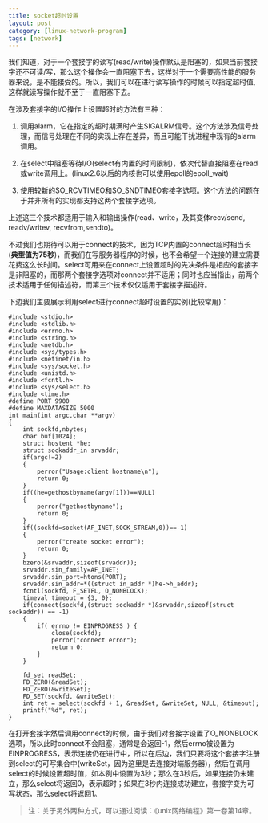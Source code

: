 ```yaml
---
title: socket超时设置
layout: post
category: [linux-network-program]
tags: [network]
--- 
```


我们知道，对于一个套接字的读写(read/write)操作默认是阻塞的，如果当前套接字还不可读/写，那么这个操作会一直阻塞下去，这样对于一个需要高性能的服务器来说，是不能接受的。所以，我们可以在进行读写操作的时候可以指定超时值,这样就读写操作就不至于一直阻塞下去。

在涉及套接字的I/O操作上设置超时的方法有三种：

1. 调用alarm，它在指定的超时期满时产生SIGALRM信号。这个方法涉及信号处理，而信号处理在不同的实现上存在差异，而且可能干扰进程中现有的alarm调用。

2. 在select中阻塞等待I/O(select有内置的时间限制)，依次代替直接阻塞在read或write调用上。(linux2.6以后的内核也可以使用epoll的epoll_wait)

3. 使用较新的SO_RCVTIMEO和SO_SNDTIMEO套接字选项。这个方法的问题在于并非所有的实现都支持这两个套接字选项。

上述这三个技术都适用于输入和输出操作(read、write，及其变体recv/send, readv/writev, recvfrom,sendto)。  

不过我们也期待可以用于connect的技术，因为TCP内置的connect超时相当长(**典型值为75秒**)，而我们在写服务器程序的时候，也不会希望一个连接的建立需要花费这么长时间。select可用来在connect上设置超时的先决条件是相应的套接字是非阻塞的，而那两个套接字选项对connect并不适用；同时也应当指出，前两个技术适用于任何描述符，而第三个技术仅仅适用于套接字描述符。

下边我们主要展示利用select进行connect超时设置的实例(比较常用)：  

	#include <stdio.h>
	#include <stdlib.h>
	#include <errno.h>
	#include <string.h>
	#include <netdb.h>
	#include <sys/types.h>
	#include <netinet/in.h>
	#include <sys/socket.h>
	#include <unistd.h>
	#include <fcntl.h>
	#include <sys/select.h>
	#include <time.h>
	#define PORT 9900
	#define MAXDATASIZE 5000
	int main(int argc,char **argv)
	{
	    int sockfd,nbytes;
	    char buf[1024];
	    struct hostent *he;
	    struct sockaddr_in srvaddr;
	    if(argc!=2)
	    {
	        perror("Usage:client hostname\n");
	        return 0;
	    }
	    if((he=gethostbyname(argv[1]))==NULL)
	    {
	        perror("gethostbyname");
	        return 0;
	    }
	    if((sockfd=socket(AF_INET,SOCK_STREAM,0))==-1)
	    {
	        perror("create socket error");
	        return 0;
	    }
	    bzero(&srvaddr,sizeof(srvaddr));
	    srvaddr.sin_family=AF_INET;
	    srvaddr.sin_port=htons(PORT);
	    srvaddr.sin_addr=*((struct in_addr *)he->h_addr);
	    fcntl(sockfd, F_SETFL, O_NONBLOCK);
	    timeval timeout = {3, 0};
	    if(connect(sockfd,(struct sockaddr *)&srvaddr,sizeof(struct sockaddr)) == -1)
	    {
	        if( errno != EINPROGRESS ) {
	            close(sockfd);
	            perror("connect error");
	            return 0;
	        }
	    }
	 
	    fd_set readSet;
	    FD_ZERO(&readSet);
	    FD_ZERO(&writeSet);
	    FD_SET(sockfd, &writeSet);
	    int ret = select(sockfd + 1, &readSet, &writeSet, NULL, &timeout);
	    printf("%d", ret);    
	}     

在打开套接字然后调用connect的时候，由于我们对套接字设置了O_NONBLOCK选项，所以此时connect不会阻塞，通常是会返回-1，然后errno被设置为EINPROGRESS，表示连接仍在进行中，所以在后边，我们只要将这个套接字注册到select的可写集合中(writeSet，因为这里是去连接对端服务器)，然后在调用select的时候设置超时值，如本例中设置为3秒；那么在3秒后，如果连接仍未建立，那么select将返回0，表示超时；如果在3秒内连接成功建立，套接字变为可写状态，那么select将返回1。  

> 注：关于另外两种方式，可以通过阅读：《unix网络编程》第一卷第14章。